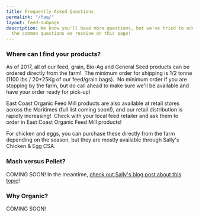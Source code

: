 ```yaml
---
title: Frequently Asked Questions
permalink: "/faq/"
layout: feed-subpage
description: We know you'll have more questions, but we've tried to address some of
  the common questions we receive on this page!
---
```



### Where can I find your products?


As of 2017, all of our feed, grain, Bio-Ag and General Seed products can be ordered directly from the farm!  The minimum order for shipping is 1/2 tonne (1100 lbs / 20*25Kg of our feed/grain bags).  No minimum order if you are stopping by the farm, but do call ahead to make sure we'll be available and have your order ready for pick-up!


East Coast Organic Feed Mill products are also available at retail stores across the Maritimes (full list coming soon!), and our retail distribution is rapidly increasing!  Check with your local feed retailer and ask them to order in East Coast Organic Feed Mill products!


For chicken and eggs, you can purchase these directly from the farm depending on the season, but they are mostly available through Sally's Chicken & Egg CSA.


### Mash versus Pellet?


COMING SOON!  In the meantime, [check out Sally's blog post about this topic](http://barnyardorganics.blogspot.ca/2017/04/lets-do-mash-chicken-mash.html)!


### Why Organic?


COMING SOON!


###